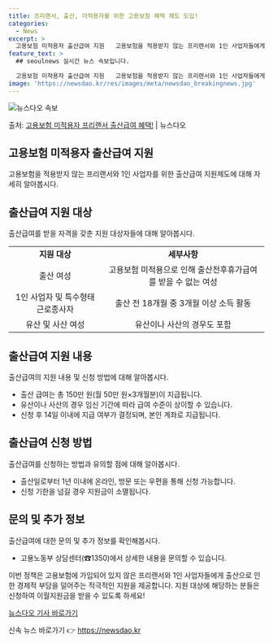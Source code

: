 ```yaml
---
title: 프리랜서, 출산, 미적용자를 위한 고용보험 혜택 제도 도입!
categories:
  - News
excerpt: >
  고용보험 미적용자 출산급여 지원   고용보험을 적용받지 않는 프리랜서와 1인 사업자들에게 좋은 소식이 있습니…
feature_text: >
  ## seoulnews 실시간 뉴스 속보입니다.

  고용보험 미적용자 출산급여 지원   고용보험을 적용받지 않는 프리랜서와 1인 사업자들에게 좋은 소식이 있습니…
image: 'https://newsdao.kr/res/images/meta/newsdao_breakingnews.jpg'
---
```


![뉴스다오 속보](https://newsdao.kr/res/images/meta/newsdao_breakingnews.jpg)

<p>출처: <a href="https://newsdao.kr/4213" rel="dofollow">고용보험 미적용자 프리랜서 출산급여 혜택!</a> | 뉴스다오</p>

<h2 data-ke-size="size26">고용보험 미적용자 출산급여 지원</h2>
<p data-ke-size="size16">고용보험을 적용받지 않는 프리랜서와 1인 사업자를 위한 출산급여 지원제도에 대해 자세히 알아봅시다.</p>

<h2 data-ke-size="size24">출산급여 지원 대상</h2>
<p data-ke-size="size16">출산급여를 받을 자격을 갖춘 지원 대상자들에 대해 알아봅시다.</p>
<table>
	<tr>
		<td style="text-align: center; height: 17px;"><b>지원 대상</b></td>
		<td style="text-align: center; height: 17px;"><b>세부사항</b></td>
	</tr>
	<tr>
		<td style="text-align: center; height: 17px;">출산 여성</td>
		<td style="text-align: center; height: 17px;">고용보험 미적용으로 인해 출산전후휴가급여를 받을 수 없는 여성</td>
	</tr>
	<tr>
		<td style="text-align: center; height: 17px;">1인 사업자 및 특수형태 근로종사자</td>
		<td style="text-align: center; height: 17px;">출산 전 18개월 중 3개월 이상 소득 활동</td>
	</tr>
	<tr>
		<td style="text-align: center; height: 17px;">유산 및 사산 여성</td>
		<td style="text-align: center; height: 17px;">유산이나 사산의 경우도 포함</td>
	</tr>
</table>

<h2 data-ke-size="size24">출산급여 지원 내용</h2>
<p data-ke-size="size16">출산급여의 지원 내용 및 신청 방법에 대해 알아봅시다.</p>
<ul>
	<li>출산 급여는 총 150만 원(월 50만 원×3개월분)이 지급됩니다.</li>
	<li>유산이나 사산의 경우 임신 기간에 따라 급여 수준이 상이할 수 있습니다.</li>
	<li>신청 후 14일 이내에 지급 여부가 결정되며, 본인 계좌로 지급됩니다.</li>
</ul>

<h2 data-ke-size="size24">출산급여 신청 방법</h2>
<p data-ke-size="size16">출산급여를 신청하는 방법과 유의할 점에 대해 알아봅시다.</p>
<ul>
	<li>출산일로부터 1년 이내에 온라인, 방문 또는 우편을 통해 신청 가능합니다.</li>
	<li>신청 기한을 넘길 경우 지원금이 소멸됩니다.</li>
</ul>

<h2 data-ke-size="size24">문의 및 추가 정보</h2>
<p data-ke-size="size16">출산급여에 대한 문의 및 추가 정보를 확인해봅시다.</p>
<ul>
	<li>고용노동부 상담센터(☎1350)에서 상세한 내용을 문의할 수 있습니다.</li>
</ul>

<p data-ke-size="size16">이번 정책은 고용보험에 가입되어 있지 않은 프리랜서와 1인 사업자들에게 출산으로 인한 경제적 부담을 덜어주는 적극적인 지원을 제공합니다. 지원 대상에 해당하는 분들은 신청하여 이월지원금을 받을 수 있도록 하세요!</p>

<p data-ke-size="size16"><a href="https://newsdao.kr/4213">뉴스다오 기사 바로가기</a></p> 

신속 뉴스 바로가기 👉 <a href="https://newsdao.kr" rel="dofollow">https://newsdao.kr</a>


